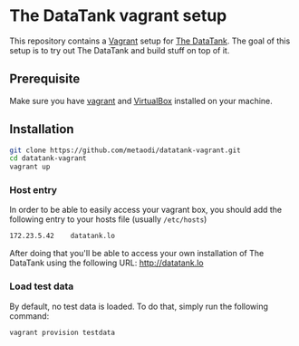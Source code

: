 The DataTank vagrant setup
==========================

This repository contains a [Vagrant](http://www.vagrantup.com/) setup for [The DataTank](http://thedatatank.com/).
The goal of this setup is to try out The DataTank and build stuff on top of it.

## Prerequisite

Make sure you have [vagrant](http://docs.vagrantup.com/v2/installation/) and [VirtualBox](https://www.virtualbox.org/wiki/Downloads) installed on your machine.

## Installation

```bash
git clone https://github.com/metaodi/datatank-vagrant.git
cd datatank-vagrant
vagrant up
```

### Host entry

In order to be able to easily access your vagrant box, you should add the following entry to your hosts file (usually `/etc/hosts`)

```bash
172.23.5.42    datatank.lo
```

After doing that you'll be able to access your own installation of The DataTank using the following URL: http://datatank.lo

### Load test data

By default, no test data is loaded. To do that, simply run the following command:

```bash
vagrant provision testdata
```
